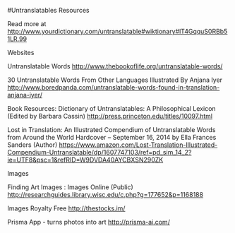 #Untranslatables Resources

Read more at http://www.yourdictionary.com/untranslatable#wiktionary#lT4GqquS0RBb51LR.99

Websites

Untranslatable Words http://www.thebookoflife.org/untranslatable-words/

30 Untranslatable Words From Other Languages Illustrated By Anjana Iyer http://www.boredpanda.com/untranslatable-words-found-in-translation-anjana-iyer/

Book Resources: Dictionary of Untranslatables: A Philosophical Lexicon (Edited by Barbara Cassin) http://press.princeton.edu/titles/10097.html

Lost in Translation: An Illustrated Compendium of Untranslatable Words from Around the World Hardcover – September 16, 2014 by Ella Frances Sanders (Author) https://www.amazon.com/Lost-Translation-Illustrated-Compendium-Untranslatable/dp/1607747103/ref=pd_sim_14_2?ie=UTF8&psc=1&refRID=W9DVDA40AYCBXSN290ZK

Images

Finding Art Images : Images Online (Public) http://researchguides.library.wisc.edu/c.php?g=177652&p=1168188

Images Royalty Free http://thestocks.im/

Prisma App - turns photos into art http://prisma-ai.com/
